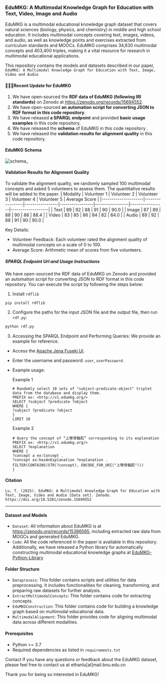 ### EduMKG: A Multimodal Knowledge Graph for Education with Text, Video, Image and Audio
EduMKG is a multimodal educational knowledge graph dataset that covers natural sciences (biology, physics, and chemistry) in middle and high school education. It includes multimodal concepts covering text, images, videos, and audio, as well as knowledge points and exercises extracted from curriculum standards and MOOCs. EduMKG comprises 34,630 multimodal concepts and 403,400 triples, making it a vital resource for research in multimodal educational applications.

This repository contains the models and datasets described in our paper, `EduMKG: A Multimodal Knowledge Graph for Education with Text, Image, Video and Audio`

#### 🎯🎯🎯Recent Update for EduMKG 
1. We have open-sourced the **RDF data of EduMKG (following IRI standards)** on Zenodo at https://zenodo.org/records/15694552.
2. We have open-sourced **an automation script for converting JSON  to RDF format in this code repository**.
3. We have released **a SPARQL endpoint** and provided **basic usage examples** in this code repository.
4. We have released the **schema** of EduMKG in this code repository .
5. We have released the **validation results for alignment quality** in this code repository.

#### EduMKG Schema
![schema_ ](https://github.com/user-attachments/assets/304fd791-38f5-4bff-8f83-64509a9eb92b)





#### Validation Results for Alignment Quality
To validate the alignment quality, we randomly sampled 100 multimodal concepts and asked 5 volunteers to assess them. The quantitative results will be added to the paper.
| Modality       | Volunteer 1 | Volunteer 2 | Volunteer 3 | Volunteer 4 | Volunteer 5 | Average Score | 
|---------------------|-----------------|-----------------|-----------------|-----------------|-----------------|-------------------|
| Text               | 89              | 92              | 88              | 91              | 90              | 90.0             | 
| Image              | 87              | 89              | 88              | 90              | 88              | 88.4             |
| Video              | 83              | 85              | 86              | 84              | 82              | 84.0             | 
| Audio              | 89              | 92              | 88              | 91              | 90              | 90.0             | 

Key Details:  
- Volunteer Feedback: Each volunteer rated the alignment quality of multimodal concepts on a scale of 0 to 100.  
- Average Score: Arithmetic mean of scores from five volunteers.  


##### SPARQL Endpoint Url and Usage Instructions
We have open-sourced the RDF data of EduMKG on Zenodo and provided an automation script for converting JSON to RDF format in this code repository. You can execute the script by following the steps below:

1. Install `rdflib`  
```shell  
pip install rdflib  
```  

2. Configure the paths for the input JSON file and the output file, then run `rdf.py`:  
```python  
python rdf.py  
```
3. Accessing the SPARQL Endpoint and Performing Queries: We provide an example for reference.  
* Access the [Apache Jena Fuseki UI](http://103.36.221.18:46469/#/).  
* Enter the username and password: `user`, `userPassword`.  
* Example usage:
  
  Example 1
  ```sparql
  # Randomly select 10 sets of "subject-predicate-object" triplet data from the database and display them.
  PREFIX ex: <http://v1.edumkg.org/>
  SELECT ?subject ?predicate ?object
  WHERE {
  ?subject ?predicate ?object
  }
  LIMIT 10
  ```
  Example 2
   ```sparql
   # Query the concept of “上臂骨骼肌” corresponding to its explanation
   PREFIX ex: <http://v1.edumkg.org/>
   SELECT ?explanation
   WHERE {
   ?concept a ex:Concept .
   ?concept ex:hasAnExplanation ?explanation .
   FILTER(CONTAINS(STR(?concept), ENCODE_FOR_URI("上臂骨骼肌")))
   }
   ```

#### Citation
```
Lu, T. (2025). EduMKG: A Multimodal Knowledge Graph for Education with Text, Image, Video and Audio [Data set]. Zenodo. https://doi.org/10.5281/zenodo.15694552
```
---
#### Dataset and Models
* `Dataset`: All information about EduMKG is at https://zenodo.org/records/15386565, including extracted raw data from MOOCs and generated EduMKG.
* `Code`: All the code referenced in the paper is available in this repository. Additionally, we have released a Python library for automatically constructing multimodal educational knowledge graphs at [EduMKG-Python-Library](https://github.com/AI-BNU-TEAMKG/EduMKG-Python-Library)
#### Folder Structure
* `Dataprocess`: This folder contains scripts and utilities for data preprocessing. It includes functionalities for cleaning, transforming, and preparing raw datasets for further analysis.
* `ExtractMultimodalConcepts`: This folder contains code for extracting concepts.
* `EduMKGConstruction`: This folder contains code for building a knowledge graph based on multimodal educational data.
* `MultimodalAlignment`: This folder provides code for aligning multimodal data across different modalities.

#### Prerequisites
* Python >= 3.7
* Required dependencies as listed in `requirements.txt`

Contact
If you have any questions or feedback about the EduMKG dataset, please feel free to contact us at ethanlu[at]mail.bnu.edu.cn

Thank you for being so interested in EduMKG!
